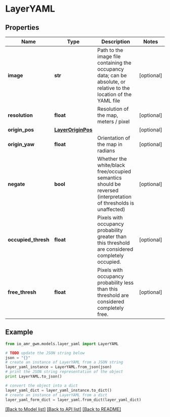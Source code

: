 # LayerYAML


## Properties
Name | Type | Description | Notes
------------ | ------------- | ------------- | -------------
**image** | **str** | Path to the image file containing the occupancy data; can be absolute, or relative to the location of the YAML file | [optional] 
**resolution** | **float** | Resolution of the map, meters / pixel | [optional] 
**origin_pos** | [**LayerOriginPos**](LayerOriginPos.md) |  | [optional] 
**origin_yaw** | **float** | Orientation of the map in radians | [optional] 
**negate** | **bool** | Whether the white/black free/occupied semantics should be reversed (interpretation of thresholds is unaffected) | [optional] 
**occupied_thresh** | **float** | Pixels with occupancy probability greater than this threshold are considered completely occupied. | [optional] 
**free_thresh** | **float** | Pixels with occupancy probability less than this threshold are considered completely free. | [optional] 

## Example

```python
from io_amr_gwm.models.layer_yaml import LayerYAML

# TODO update the JSON string below
json = "{}"
# create an instance of LayerYAML from a JSON string
layer_yaml_instance = LayerYAML.from_json(json)
# print the JSON string representation of the object
print LayerYAML.to_json()

# convert the object into a dict
layer_yaml_dict = layer_yaml_instance.to_dict()
# create an instance of LayerYAML from a dict
layer_yaml_form_dict = layer_yaml.from_dict(layer_yaml_dict)
```
[[Back to Model list]](../README.md#documentation-for-models) [[Back to API list]](../README.md#documentation-for-api-endpoints) [[Back to README]](../README.md)


